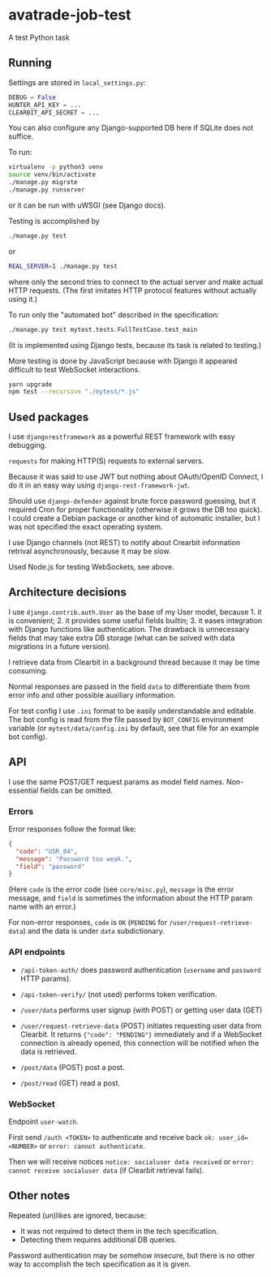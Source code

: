# avatrade-job-test
A test Python task

## Running

Settings are stored in `local_settings.py`:
```python
DEBUG = False
HUNTER_API_KEY = ...
CLEARBIT_API_SECRET = ...
```

You can also configure any Django-supported DB here if SQLite does
not suffice.

To run:
```sh
virtualenv -p python3 venv
source venv/bin/activate
./manage.py migrate
./manage.py runserver
```
or it can be run with uWSGI (see Django docs).

Testing is accomplished by
```sh
./manage.py test
```
or
```sh
REAL_SERVER=1 ./manage.py test
```
where only the second tries to connect to the actual server and
make actual HTTP requests. (The first imitates HTTP protocol features
without actually using it.)

To run only the "automated bot" described in the specification:
```sh
./manage.py test mytest.tests.FullTestCase.test_main
```
(It is implemented using Django tests, because its task is related
to testing.)

More testing is done by JavaScript because with Django it appeared
difficult to test WebSocket interactions.

```sh
yarn upgrade
npm test --recursive "./mytest/*.js"
```

## Used packages

I use `djangorestframework` as a powerful REST framework with easy
debugging.

`requests` for making HTTP(S) requests to external servers.

Because it was said to use JWT but nothing about OAuth/OpenID Connect,
I do it in an easy way using `django-rest-framework-jwt`.

Should use `django-defender` against brute force password guessing,
but it required Cron for proper functionality (otherwise it grows
the DB too quick). I could create a
Debian package or another kind of automatic installer, but I was
not specified the exact operating system.

I use Django channels (not REST) to notify about Crearbit information
retrival asynchronously, because it may be slow.

Used Node.js for testing WebSockets, see above.

## Architecture decisions

I use `django.contrib.auth.User` as the base of my User model,
because 1. it is convenient; 2. it provides some useful fields
builtin; 3. it eases integration with Django functions like
authentication. The drawback is unnecessary fields that may take
extra DB storage (what can be solved with data migrations in a
future version).

I retrieve data from Clearbit in a background thread because it
may be time consuming.

Normal responses are passed in the field `data` to differentiate
them from error info and other possible auxiliary information.

For test config I use `.ini` format to be easily understandable
and editable. The bot config is read from the file passed by
`BOT_CONFIG` environment variable (or `mytest/data/config.ini` by
default, see that file for an example bot config).

## API

I use the same POST/GET request params as model field names.
Non-essential fields can be omitted.

### Errors

Error responses follow the format like:
```json
{
  "code": "USR_04",
  "message": "Password too weak.",
  "field": "password"
}
```
(Here `code` is the error code (see `core/misc.py`), `message` is
the error message, and `field` is sometimes the information about
the HTTP param name with an error.)

For non-error responses, `code` is `OK` (`PENDING` for
`/user/request-retrieve-data`) and the data is under `data`
subdictionary.

### API endpoints

* `/api-token-auth/` does password authentication (`username` and
`password` HTTP params).

* `/api-token-verify/` (not used) performs token verification.

* `/user/data` performs user signup (with POST) or getting
  user data (GET)

* `/user/request-retrieve-data` (POST) initiates requesting user
  data from Clearbit. It returns `{"code": "PENDING"}` immediately
  and if a WebSocket connection is already opened, this connection
  will be notified when the data is retrieved.

* `/post/data` (POST) post a post.

* `/post/read` (GET) read a post.

### WebSocket

Endpoint `user-watch`.

First send `/auth <TOKEN>` to authenticate and receive back
`ok: user_id=<NUMBER>` or `error: cannot authenticate`.

Then we will receive notices `notice: socialuser data received`
or `error: cannot receive socialuser data` (if Clearbit retrieval
fails).

## Other notes

Repeated (un)likes are ignored, because:

- It was not required to detect them in the tech specification.
- Detecting them requires additional DB queries.

Password authentication may be somehow insecure, but there is
no other way to accomplish the tech specification as it is
given.
